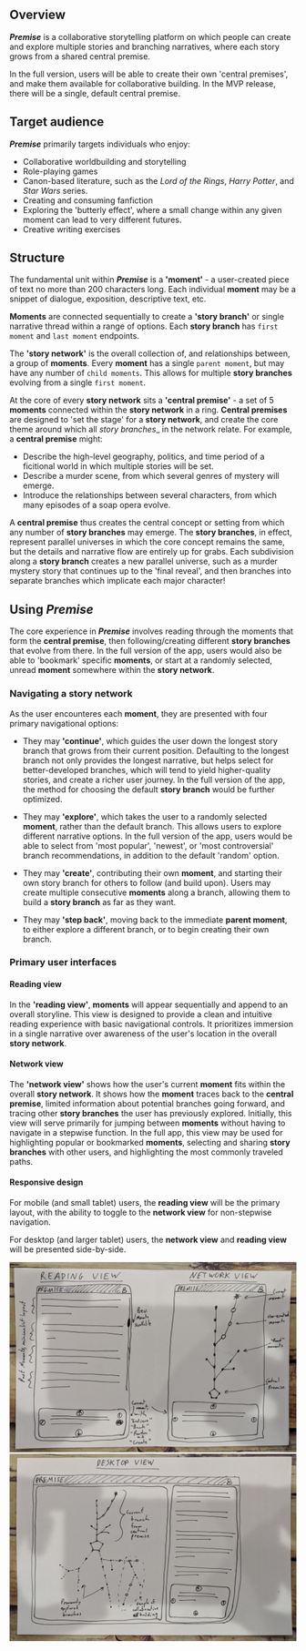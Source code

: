 ## Overview

__*Premise*__ is a collaborative storytelling platform on which people can
  create and explore multiple stories and branching narratives, where each
  story grows from a shared central premise.
  
In the full version, users will be able to create their own 'central premises',
  and make them available for collaborative building. In the MVP release, there
  will be a single, default central premise.

## Target audience

__*Premise*__ primarily targets individuals who enjoy:

* Collaborative worldbuilding and storytelling
* Role-playing games
* Canon-based literature, such as the *Lord of the Rings*, *Harry Potter*,
    and *Star Wars* series.
* Creating and consuming fanfiction
* Exploring the 'butterly effect', where a small change within any given moment
    can lead to very different futures.
* Creative writing exercises

## Structure

The fundamental unit within __*Premise*__ is a __'moment'__ - a user-created
  piece of text no more than 200 characters long. Each individual __moment__
  may be a snippet of dialogue, exposition, descriptive text, etc.
  
__Moments__ are connected sequentially to create a __'story branch'__ or single
  narrative thread within a range of options. Each __story branch__ has
  `first moment` and `last moment` endpoints.

The __'story network'__ is the overall collection of, and relationships between,
  a group of __moments__. Every __moment__ has a single `parent moment`, but may
  have any number of `child moments`. This allows for multiple __story branches__
  evolving from a single `first moment`.

At the core of every __story network__ sits a __'central premise'__ - a set of
  5 __moments__ connected within the __story network__ in a ring.
  __Central premises__ are designed to 'set the stage' for a __story network__,
  and create the core theme around which all _story branches__ in the network
  relate. For example, a __central premise__ might:

* Describe the high-level geography, politics, and time period of a ficitional
    world in which multiple stories will be set.
* Describe a murder scene, from which several genres of mystery will emerge.
* Introduce the relationships between several characters, from which many
    episodes of a soap opera evolve.

A __central premise__ thus creates the central concept or setting from which any
  number of __story branches__ may emerge. The __story branches__, in effect,
  represent parallel universes in which the core concept remains the same, but
  the details and narrative flow are entirely up for grabs. Each subdivision
  along a __story branch__ creates a new parallel universe, such as a murder
  mystery story that continues up to the 'final reveal', and then branches into
  separate branches which implicate each major character!

## Using *Premise*

The core experience in __*Premise*__ involves reading through the moments that
  form the __central premise__, then following/creating different
  __story branches__ that evolve from there. In the full version of the app,
  users would also be able to 'bookmark' specific __moments__, or start at a
  randomly selected, unread __moment__ somewhere within the __story network__.

### Navigating a story network

As the user encounteres each __moment__, they are presented with four primary
  navigational options:
  
* They may __'continue'__, which guides the user down the longest story branch
    that grows from their current position. Defaulting to the longest branch not
    only provides the longest narrative, but helps select for better-developed
    branches, which will tend to yield higher-quality stories, and create a
    richer user journey. In the full version of the app, the method for choosing
    the default __story branch__ would be further optimized.

* They may __'explore'__, which takes the user to a randomly selected __moment__,
    rather than the default branch. This allows users to explore different
    narrative options. In the full version of the app, users would be able to
    select from 'most popular', 'newest', or 'most controversial' branch
    recommendations, in addition to the default 'random' option.

* They may __'create'__, contributing their own __moment__, and starting their
    own story branch for others to follow (and build upon). Users may create
    multiple consecutive __moments__ along a branch, allowing them to build a
    __story branch__ as far as they want.

* They may __'step back'__, moving back to the immediate __parent moment__,
    to either explore a different branch, or to begin creating their own branch.

### Primary user interfaces

#### Reading view

In the __'reading view'__, __moments__ will appear sequentially and append to an
  overall storyline. This view is designed to provide a clean and intuitive
  reading experience with basic navigational controls. It prioritizes immersion
  in a single narrative over awareness of the user's location in the overall
  __story network__.

#### Network view

The __'network view'__ shows how the user's current __moment__ fits within the
  overall __story network__. It shows how the __moment__ traces back to the
  __central premise__, limited information about potential branches going
  forward, and tracing other __story branches__ the user has previously explored.
  Initially, this view will serve primarily for jumping between __moments__
  without having to navigate in a stepwise function. In the full app, this
  view may be used for highlighting popular or bookmarked __moments__, selecting
  and sharing __story branches__ with other users, and highlighting the most
  commonly traveled paths.
  
#### Responsive design

For mobile (and small tablet) users, the __reading view__ will be the primary
  layout, with the ability to toggle to the __network view__ for non-stepwise
  navigation.
  
For desktop (and larger tablet) users, the __network view__ and __reading view__
  will be presented side-by-side.
  
![Mobile reading and network views](https://github.com/sjlutterbie/storychain-dev-notes/blob/overview/img/Reading_Network_Views_2018_11_19.jpg)
![Mobile reading and network views](https://github.com/sjlutterbie/storychain-dev-notes/blob/overview/img/Desktop_Combined_View_2018_11_19.jpg)